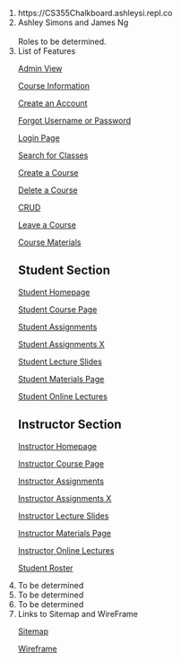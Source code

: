 <ol>
<li>https://CS355Chalkboard.ashleysi.repl.co</li>
<li>Ashley Simons and James Ng</li> <br>
Roles to be determined.
<li> List of Features </li>

[Admin View](https://cs355chalkboard.ashleysi.repl.co/AdminView/AdminView.html)

[Course Information](https://cs355chalkboard.ashleysi.repl.co/CourseInfromation/CourseInformation.html)

[Create an Account](https://cs355chalkboard.ashleysi.repl.co/CreateAnAccount/CreateAnAccount.html)

[Forgot Username or Password](https://cs355chalkboard.ashleysi.repl.co/ForgotUsernameAndPassword/ForgotUsernameAndPassword.html)

[Login Page](https://cs355chalkboard.ashleysi.repl.co/LoginPage/LoginPage.html)

[Search for Classes](https://cs355chalkboard.ashleysi.repl.co/SearchForClasses/SearchForClasses)

[Create a Course](https://cs355chalkboard.ashleysi.repl.co/CreateACourse/CreateACourse.html)

[Delete a Course](https://cs355chalkboard.ashleysi.repl.co/DeleteACourse/DeleteACourse.html)

[CRUD](https://cs355chalkboard.ashleysi.repl.co/CRUD/CRUD.html)

[Leave a Course](https://cs355chalkboard.ashleysi.repl.co/LeaveACourse/LeaveACourse.html)
  
[Course Materials](https://cs355chalkboard.ashleysi.repl.co/CourseMaterials/CourseMaterials.html)

## Student Section

[Student Homepage](https://cs355chalkboard.ashleysi.repl.co/StudentHomepagePage/StudentHomePage.html)

[Student Course Page](https://cs355chalkboard.ashleysi.repl.co/Student/StudentCoursePage/StudentCoursePage.html)

[Student Assignments](https://cs355chalkboard.ashleysi.repl.co/Student/StudentAssignmentsPage/StudentAssignmentsPage.html)

[Student Assignments X](https://cs355chalkboard.ashleysi.repl.co/Student/StudentAssignmentsXPage/StudentAssignmentsXPage.html)

[Student Lecture Slides](https://cs355chalkboard.ashleysi.repl.co/Student/StudentLectureSlidesPage/StudentLectureSlidesPage.html)

[Student Materials Page](https://cs355chalkboard.ashleysi.repl.co/Student/StudentMaterialsPage/StudentMaterialsPage.html)

[Student Online Lectures](https://cs355chalkboard.ashleysi.repl.co/Student/StudentOnlineLecturesPage/StudentOnlineLecturesPage.html)

## Instructor Section

[Instructor Homepage](https://cs355chalkboard.ashleysi.repl.co/Instructor/InstructorHomePage/InstructorHomePage.html)

[Instructor Course Page](https://cs355chalkboard.ashleysi.repl.co/Instructor/InstructorCoursePage/InstructorCoursePage.html)

[Instructor Assignments](https://cs355chalkboard.ashleysi.repl.co/Instructor/InstructorAssignmentsPage/InstructorAssignmentsPage.html)

[Instructor Assignments X](https://cs355chalkboard.ashleysi.repl.co/Instructor/InstructorAssignmentsXPage/InstructorAssignmentsXPage.html)

[Instructor Lecture Slides](https://cs355chalkboard.ashleysi.repl.co/InstructorLectureSlidesPage/InstructorLectureSlidesPage.html)

[Instructor Materials Page](https://cs355chalkboard.ashleysi.repl.co/Instructor/InstructorMaterialsPage/InstructorMaterialsPage.html)

[Instructor Online Lectures](https://cs355chalkboard.ashleysi.repl.co/InstructorLectureSlidesPage/InstructorLectureSLidesPage.html)
  
[Student Roster](https://cs355chalkboard.ashleysi.repl.co/StudentRoster/StudentRoster.html)

<li> To be determined</li>
<li> To be determined</li>
<li> To be determined</li>
<li> Links to Sitemap and WireFrame</li>

[Sitemap](https://github.com/James-GPU/chalkboard/blob/master/James/D0/Sitemap/Sitemap/Sitemap%209444ab184e1e4a47928e56c3cc0068de/Screenshot_2021-10-05_at_21-40-10_Login_Page_GlooMaps.png)

[Wireframe](https://github.com/James-GPU/chalkboard/tree/master/James/D0/Wireframe)

</ol>

